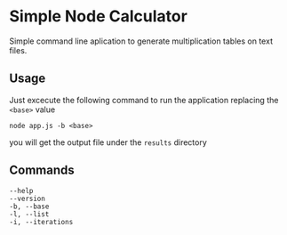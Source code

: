 # Simple Node Calculator
Simple command line aplication to generate multiplication tables on text files.

## Usage
Just excecute the following command to run the application replacing the `<base>` value
```
node app.js -b <base>
```
you will get the output file under the `results` directory

## Commands
```
--help
--version
-b, --base
-l, --list
-i, --iterations
```


